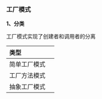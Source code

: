 ### 工厂模式

**1、分类**

工厂模式实现了创建者和调用者的分离

| 类型 |  |
| :--- | :--- |
| 简单工厂模式 |  |
| 工厂方法模式 |  |
| 抽象工厂模式 |  |



